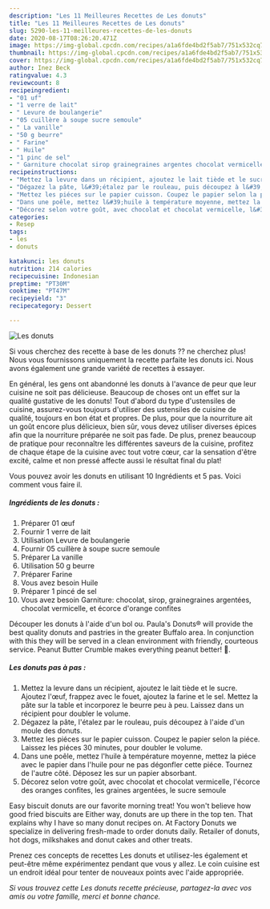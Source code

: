 ```yaml
---
description: "Les 11 Meilleures Recettes de Les donuts"
title: "Les 11 Meilleures Recettes de Les donuts"
slug: 5290-les-11-meilleures-recettes-de-les-donuts
date: 2020-08-17T08:26:20.471Z
image: https://img-global.cpcdn.com/recipes/a1a6fde4bd2f5ab7/751x532cq70/les-donuts-photo-principale-de-la-recette.jpg
thumbnail: https://img-global.cpcdn.com/recipes/a1a6fde4bd2f5ab7/751x532cq70/les-donuts-photo-principale-de-la-recette.jpg
cover: https://img-global.cpcdn.com/recipes/a1a6fde4bd2f5ab7/751x532cq70/les-donuts-photo-principale-de-la-recette.jpg
author: Inez Beck
ratingvalue: 4.3
reviewcount: 8
recipeingredient:
- "01 uf"
- "1 verre de lait"
- " Levure de boulangerie"
- "05 cuillère à soupe sucre semoule"
- " La vanille"
- "50 g beurre"
- " Farine"
- " Huile"
- "1 pinc de sel"
- " Garniture chocolat sirop grainegraines argentes chocolat vermicelle et corce dorange confites"
recipeinstructions:
- "Mettez la levure dans un récipient, ajoutez le lait tiède et le sucre. Ajoutez l&#39;œuf, frappez avec le fouet, ajoutez la farine et le sel. Mettez la pâte sur la table et incorporez le beurre peu à peu. Laissez dans un récipient pour doubler le volume."
- "Dégazez la pâte, l&#39;étalez par le rouleau, puis découpez à l&#39;aide d&#39;un moule des donuts."
- "Mettez les piéces sur le papier cuisson. Coupez le papier selon la piéce. Laissez les piéces 30 minutes, pour doubler le volume."
- "Dans une poêle, mettez l&#39;huile à température moyenne, mettez la piéce avec le papier dans l&#39;huile pour ne pas dégonfler cette piéce. Tournez de l&#39;autre côté. Déposez les sur un papier absorbant."
- "Décorez selon votre goût, avec chocolat et chocolat vermicelle, l&#39;écorce des oranges confites, les graines argentées, le sucre semoule"
categories:
- Resep
tags:
- les
- donuts

katakunci: les donuts 
nutrition: 214 calories
recipecuisine: Indonesian
preptime: "PT30M"
cooktime: "PT47M"
recipeyield: "3"
recipecategory: Dessert

---
```



![Les donuts](https://img-global.cpcdn.com/recipes/a1a6fde4bd2f5ab7/751x532cq70/les-donuts-photo-principale-de-la-recette.jpg)

Si vous cherchez des recette à base de les donuts ?? ne cherchez plus! Nous vous fournissons uniquement la recette parfaite les donuts ici. Nous avons également une grande variété de recettes à essayer.

En général, les gens ont abandonné les donuts à l'avance de peur que leur cuisine ne soit pas délicieuse. Beaucoup de choses ont un effet sur la qualité gustative de les donuts! Tout d'abord du type d'ustensiles de cuisine, assurez-vous toujours d'utiliser des ustensiles de cuisine de qualité, toujours en bon état et propres. De plus, pour que la nourriture ait un goût encore plus délicieux, bien sûr, vous devez utiliser diverses épices afin que la nourriture préparée ne soit pas fade. De plus, prenez beaucoup de pratique pour reconnaître les différentes saveurs de la cuisine, profitez de chaque étape de la cuisine avec tout votre cœur, car la sensation d'être excité, calme et non pressé affecte aussi le résultat final du plat!

<!--inarticleads1-->

Vous pouvez avoir les donuts en utilisant 10 Ingrédients et 5 pas. Voici comment vous faire il.

##### Ingrédients de les donuts :

1. Préparer 01 œuf
1. Fournir 1 verre de lait
1. Utilisation  Levure de boulangerie
1. Fournir 05 cuillère à soupe sucre semoule
1. Préparer  La vanille
1. Utilisation 50 g beurre
1. Préparer  Farine
1. Vous avez besoin  Huile
1. Préparer 1 pincé de sel
1. Vous avez besoin  Garniture: chocolat, sirop, grainegraines argentées, chocolat vermicelle, et écorce d&#39;orange confites


Découper les donuts à l&#39;aide d&#39;un bol ou. Paula&#39;s Donuts® will provide the best quality donuts and pastries in the greater Buffalo area. In conjunction with this they will be served in a clean environment with friendly, courteous service. Peanut Butter Crumble makes everything peanut better! 🥜. 

<!--inarticleads2-->

##### Les donuts pas à pas :

1. Mettez la levure dans un récipient, ajoutez le lait tiède et le sucre. Ajoutez l&#39;œuf, frappez avec le fouet, ajoutez la farine et le sel. Mettez la pâte sur la table et incorporez le beurre peu à peu. Laissez dans un récipient pour doubler le volume.
1. Dégazez la pâte, l&#39;étalez par le rouleau, puis découpez à l&#39;aide d&#39;un moule des donuts.
1. Mettez les piéces sur le papier cuisson. Coupez le papier selon la piéce. Laissez les piéces 30 minutes, pour doubler le volume.
1. Dans une poêle, mettez l&#39;huile à température moyenne, mettez la piéce avec le papier dans l&#39;huile pour ne pas dégonfler cette piéce. Tournez de l&#39;autre côté. Déposez les sur un papier absorbant.
1. Décorez selon votre goût, avec chocolat et chocolat vermicelle, l&#39;écorce des oranges confites, les graines argentées, le sucre semoule


Easy biscuit donuts are our favorite morning treat! You won&#39;t believe how good fried biscuits are Either way, donuts are up there in the top ten. That explains why I have so many donut recipes on. At Factory Donuts we specialize in delivering fresh-made to order donuts daily. Retailer of donuts, hot dogs, milkshakes and donut cakes and other treats. 

<!--inarticleads1-->

<p>
Prenez ces concepts de recettes Les donuts et utilisez-les également et peut-être même expérimentez pendant que vous y allez. Le coin cuisine est un endroit idéal pour tenter de nouveaux points avec l'aide appropriée.
</p>

<p>
<i>Si vous trouvez cette Les donuts recette précieuse, partagez-la avec vos amis ou votre famille, merci et bonne chance.</i>
</p>
